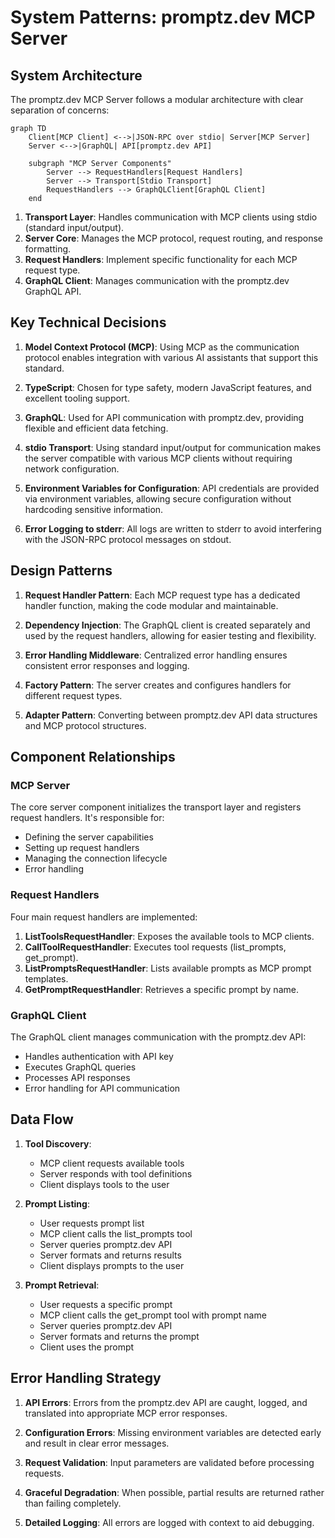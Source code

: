 # System Patterns: promptz.dev MCP Server

## System Architecture

The promptz.dev MCP Server follows a modular architecture with clear separation of concerns:

```mermaid
graph TD
    Client[MCP Client] <-->|JSON-RPC over stdio| Server[MCP Server]
    Server <-->|GraphQL| API[promptz.dev API]

    subgraph "MCP Server Components"
        Server --> RequestHandlers[Request Handlers]
        Server --> Transport[Stdio Transport]
        RequestHandlers --> GraphQLClient[GraphQL Client]
    end
```

1. **Transport Layer**: Handles communication with MCP clients using stdio (standard input/output).
2. **Server Core**: Manages the MCP protocol, request routing, and response formatting.
3. **Request Handlers**: Implement specific functionality for each MCP request type.
4. **GraphQL Client**: Manages communication with the promptz.dev GraphQL API.

## Key Technical Decisions

1. **Model Context Protocol (MCP)**: Using MCP as the communication protocol enables integration with various AI assistants that support this standard.

2. **TypeScript**: Chosen for type safety, modern JavaScript features, and excellent tooling support.

3. **GraphQL**: Used for API communication with promptz.dev, providing flexible and efficient data fetching.

4. **stdio Transport**: Using standard input/output for communication makes the server compatible with various MCP clients without requiring network configuration.

5. **Environment Variables for Configuration**: API credentials are provided via environment variables, allowing secure configuration without hardcoding sensitive information.

6. **Error Logging to stderr**: All logs are written to stderr to avoid interfering with the JSON-RPC protocol messages on stdout.

## Design Patterns

1. **Request Handler Pattern**: Each MCP request type has a dedicated handler function, making the code modular and maintainable.

2. **Dependency Injection**: The GraphQL client is created separately and used by the request handlers, allowing for easier testing and flexibility.

3. **Error Handling Middleware**: Centralized error handling ensures consistent error responses and logging.

4. **Factory Pattern**: The server creates and configures handlers for different request types.

5. **Adapter Pattern**: Converting between promptz.dev API data structures and MCP protocol structures.

## Component Relationships

### MCP Server

The core server component initializes the transport layer and registers request handlers. It's responsible for:

- Defining the server capabilities
- Setting up request handlers
- Managing the connection lifecycle
- Error handling

### Request Handlers

Four main request handlers are implemented:

1. **ListToolsRequestHandler**: Exposes the available tools to MCP clients.
2. **CallToolRequestHandler**: Executes tool requests (list_prompts, get_prompt).
3. **ListPromptsRequestHandler**: Lists available prompts as MCP prompt templates.
4. **GetPromptRequestHandler**: Retrieves a specific prompt by name.

### GraphQL Client

The GraphQL client manages communication with the promptz.dev API:

- Handles authentication with API key
- Executes GraphQL queries
- Processes API responses
- Error handling for API communication

## Data Flow

1. **Tool Discovery**:

   - MCP client requests available tools
   - Server responds with tool definitions
   - Client displays tools to the user

2. **Prompt Listing**:

   - User requests prompt list
   - MCP client calls the list_prompts tool
   - Server queries promptz.dev API
   - Server formats and returns results
   - Client displays prompts to the user

3. **Prompt Retrieval**:
   - User requests a specific prompt
   - MCP client calls the get_prompt tool with prompt name
   - Server queries promptz.dev API
   - Server formats and returns the prompt
   - Client uses the prompt

## Error Handling Strategy

1. **API Errors**: Errors from the promptz.dev API are caught, logged, and translated into appropriate MCP error responses.

2. **Configuration Errors**: Missing environment variables are detected early and result in clear error messages.

3. **Request Validation**: Input parameters are validated before processing requests.

4. **Graceful Degradation**: When possible, partial results are returned rather than failing completely.

5. **Detailed Logging**: All errors are logged with context to aid debugging.
